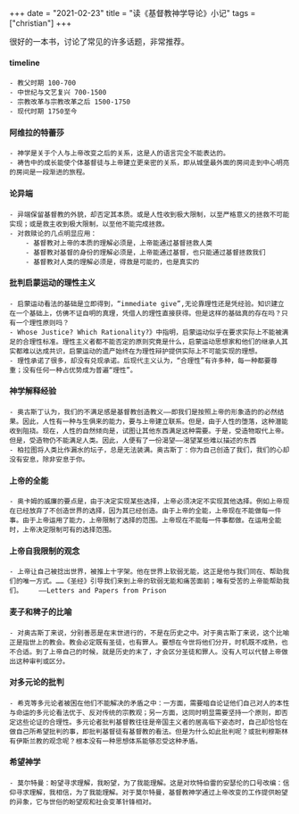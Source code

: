 +++ 
date = "2021-02-23"
title = "读《基督教神学导论》小记"
tags = ["christian"]
+++

很好的一本书，讨论了常见的许多话题，非常推荐。
#### timeline
    - 教父时期 100-700
    - 中世纪与文艺复兴 700-1500
    - 宗教改革与宗教改革之后 1500-1750
    - 现代时期 1750至今
#### 阿维拉的特蕾莎
    - 神学是关于个人与上帝改变之后的关系，这是人的语言完全不能表达的。
    - 祷告中的成长能使个体基督徒与上帝建立更亲密的关系，即从城堡最外面的房间走到中心明亮的房间是一段渐进的旅程。
#### 论异端
    - 异端保留基督教的外貌，却否定其本质。或是人性收到极大限制，以至严格意义的拯救不可能实现；或是救主收到极大限制，以至他不能完成拯救。
    - 对救赎论的几点明显应用：
        - 基督教对上帝的本质的理解必须是，上帝能通过基督拯救人类
        - 基督教对基督的身份的理解必须是，上帝能通过基督，也只能通过基督拯救我们
        - 基督教对人类的理解必须是，得救是可能的，也是真实的
#### 批判启蒙运动的理性主义
    - 启蒙运动看法的基础是立即得到，“immediate give”,无论靠理性还是凭经验。知识建立在一个基础上，仿佛不证自明的真理，凭借人的理性直接获得。但是这样的基础真的存在吗？只有一个理性原则吗？  
    - Whose Justice? Which Rationality?》中指明，启蒙运动似乎在要求实际上不能被满足的合理性标准。理性主义者都不能否定的原则究竟是什么，启蒙运动思想家和他们的继承人其实都难以达成共识，启蒙运动的遗产始终在为理性辩护提供实际上不可能实现的理想。  
    - 理性承诺了很多，却没有兑现承诺。后现代主义认为，“合理性”有许多种，每一种都要尊重；没有任何一种占优势成为普遍“理性”。  
#### 神学解释经验
    - 奥古斯丁认为，我们的不满足感是基督教创造教义——即我们是按照上帝的形象造的的必然结果。因此，人性有一种与生俱来的能力，要与上帝建立联系。但是，由于人性的堕落，这种潜能收到阻挠。现在，人性的自然倾向是，试图让其他东西满足这种需要。于是，受造物取代上帝。但是，受造物仍不能满足人类。因此，人便有了一份渴望——渴望某些难以描述的东西
    - 柏拉图将人类比作漏水的坛子，总是无法装满。奥古斯丁：你为自己创造了我们，我们的心却没有安息，除非安息于你。
#### 上帝的全能
    - 奥卡姆的威廉的要点是，由于决定实现某些选择，上帝必须决定不实现其他选择。例如上帝现在已经放弃了不创造世界的选择，因为其已经创造。由于上帝的全能，上帝现在不能做每一件事。由于上帝运用了能力，上帝限制了选择的范围。上帝现在不能每一件事都做。在运用全能时，上帝决定限制可有的选择范围。
#### 上帝自我限制的观念
    - 上帝让自己被捻出世界，被推上十字架。他在世界上软弱无能，这正是他与我们同在、帮助我们的唯一方式。……《圣经》引导我们来到上帝的软弱无能和痛苦面前；唯有受苦的上帝能帮助我们。    ——Letters and Papers from Prison
#### 麦子和稗子的比喻
    - 对奥古斯丁来说，分别善恶是在末世进行的，不是在历史之中。对于奥古斯丁来说，这个比喻正是指世上的教会。教会必定既有圣徒，也有罪人。要想在今世将他们分开，时机既不成熟，也不合适。到了上帝自己的时候，就是历史的末了，才会区分圣徒和罪人。没有人可以代替上帝做出这种审判或区分。
#### 对多元论的批判
    - 希克等多元论者被困在他们不能解决的矛盾之中：一方面，需要暗自论证他们自己对人的本性与命运的多元论看法优于、反对传统的宗教观；另一方面，这同时明显需要坚持一个原则，即否定这些论证的合理性。多元论者批判基督教往往是帝国主义者的居高临下姿态时，自己却恰恰在做自己所希望批判的事，即批判基督徒有基督教的看法。但是为什么如此批判呢？或批判穆斯林有伊斯兰教的观念呢？根本没有一种思想体系能够忍受这种矛盾。
#### 希望神学
    - 莫尔特曼：盼望寻求理解，我盼望，为了我能理解。这是对坎特伯雷的安瑟伦的口号改编：信仰寻求理解，我相信，为了我能理解。对于莫尔特曼，基督教神学通过上帝改变的工作提供盼望的异象，它与世俗的盼望观和社会变革针锋相对。